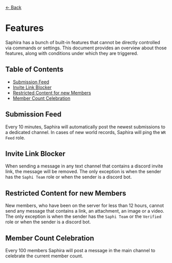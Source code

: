 [<- Back](../README.md)

# Features

Saphira has a bunch of built-in features that cannot be directly controlled via commands or settings. This document provides an overview about those features, along with conditions under which they are triggered.

## Table of Contents

- [Submission Feed](#submission-feed)
- [Invite Link Blocker](#invite-link-blocker)
- [Restricted Content for new Members](#restricted-content-for-new-members)
- [Member Count Celebration](#member-count-celebration)

## Submission Feed

Every 10 minutes, Saphira will automatically post the newest submissions to a dedicated channel. In cases of new world records, Saphira will ping the `WR Feed` role.

## Invite Link Blocker

When sending a message in any text channel that contains a discord invite link, the message will be removed. The only exception is when the sender has the `Saphi Team` role or when the sender is a discord bot.

## Restricted Content for new Members

New members, who have been on the server for less than 12 hours, cannot send any message that contains a link, an attachment, an image or a video. The only exception is when the sender has the `Saphi Team` or the `Verified` role or when the sender is a discord bot.

## Member Count Celebration

Every 100 members Saphira will post a message in the main channel to celebrate the current member count.
